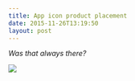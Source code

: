 ```yaml
---
title: App icon product placement
date: 2015-11-26T13:19:50
layout: post
---
```


_Was that always there?_

![](https://henryaj.files.wordpress.com/2015/11/img_0172.png)
